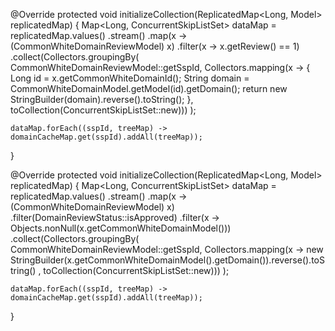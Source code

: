 @Override
protected void initializeCollection(ReplicatedMap<Long, Model> replicatedMap) {
    Map<Long, ConcurrentSkipListSet<String>> dataMap = replicatedMap.values()
            .stream()
            .map(x -> (CommonWhiteDomainReviewModel) x)
            .filter(x -> x.getReview() == 1)
            .collect(Collectors.groupingBy(
                    CommonWhiteDomainReviewModel::getSspId,
                    Collectors.mapping(x -> {
                        Long id = x.getCommonWhiteDomainId();
                        String domain = CommonWhiteDomainModel.getModel(id).getDomain();
                        return new StringBuilder(domain).reverse().toString();
                    }, toCollection(ConcurrentSkipListSet::new)))
            );

    dataMap.forEach((sspId, treeMap) -> domainCacheMap.get(sspId).addAll(treeMap));
}

@Override
protected void initializeCollection(ReplicatedMap<Long, Model> replicatedMap) {
    Map<Long, ConcurrentSkipListSet<String>> dataMap = replicatedMap.values()
            .stream()
            .map(x -> (CommonWhiteDomainReviewModel) x)
            .filter(DomainReviewStatus::isApproved)
            .filter(x -> Objects.nonNull(x.getCommonWhiteDomainModel()))
            .collect(Collectors.groupingBy(
                    CommonWhiteDomainReviewModel::getSspId,
                    Collectors.mapping(x -> new StringBuilder(x.getCommonWhiteDomainModel().getDomain()).reverse().toString()
                            , toCollection(ConcurrentSkipListSet::new)))
            );

    dataMap.forEach((sspId, treeMap) -> domainCacheMap.get(sspId).addAll(treeMap));
}
